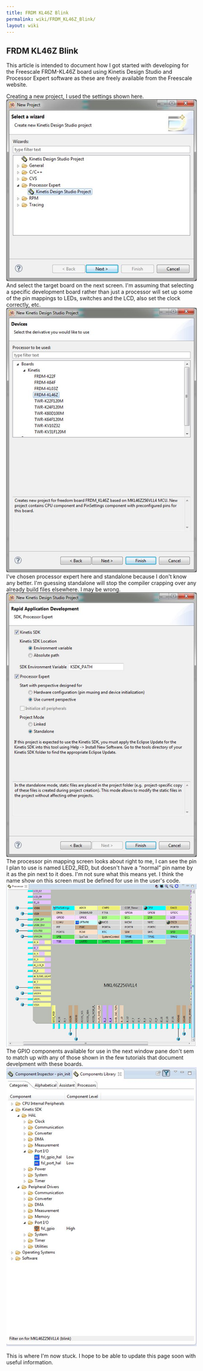 ```yaml
---
title: FRDM KL46Z Blink
permalink: wiki/FRDM_KL46Z_Blink/
layout: wiki
---
```


FRDM KL46Z Blink
----------------

This article is intended to document how I got started with developing
for the Freescale FRDM-KL46Z board using Kinetis Design Studio and
Processor Expert software as these are freely available from the
Freescale website.

Creating a new project, I used the settings shown here.
![](KDS_Project_type.jpg "fig:KDS_Project_type.jpg") And select the
target board on the next screen. I'm assuming that selecting a specific
development board rather than just a processor will set up some of the
pin mappings to LEDs, switches and the LCD, also set the clock
correctly, etc.
![](KDS_Board_selection.jpg "fig:KDS_Board_selection.jpg") I've chosen
processor expert here and standalone because I don't know any better.
I'm guessing standalone will stop the compiler crapping over any already
build files elsewhere. I may be wrong.
![](KDS_Project_setup.jpg "fig:KDS_Project_setup.jpg") The processor pin
mapping screen looks about right to me, I can see the pin I plan to use
is named LED2\_RED, but doesn't have a “normal” pin name by it as the
pin next to it does. I'm not sure what this means yet. I think the name
show on this screen must be defined for use in the user's code.
![](KDS_Processor_pin_map.jpg "fig:KDS_Processor_pin_map.jpg") The GPIO
components available for use in the next window pane don't sem to match
up with any of those shown in the few tutorials that document develpment
with these boards.
![](KDS_GPIO_components.jpg "fig:KDS_GPIO_components.jpg")

This is where I'm now stuck. I hope to be able to update this page soon
with useful information.
